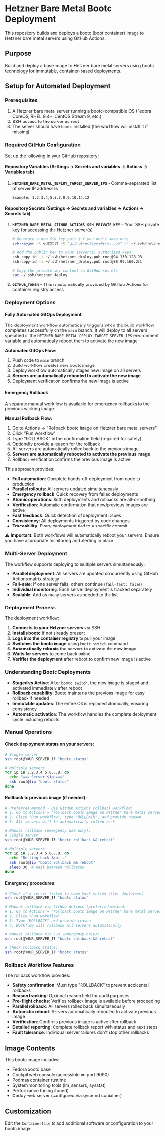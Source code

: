 # Hetzner Bare Metal Bootc Deployment

This repository builds and deploys a bootc (boot container) image to Hetzner bare metal servers using GitHub Actions.

## Purpose

Build and deploy a base image to Hetzner bare metal servers using bootc technology for immutable, container-based deployments.

## Setup for Automated Deployment

### Prerequisites

1. A Hetzner bare metal server running a bootc-compatible OS (Fedora CoreOS, RHEL 9.4+, CentOS Stream 9, etc.)
2. SSH access to the server as root
3. The server should have `bootc` installed (the workflow will install it if missing)

### Required GitHub Configuration

Set up the following in your GitHub repository:

#### Repository Variables (Settings → Secrets and variables → Actions → Variables tab)

1. **`HETZNER_BARE_METAL_DEPLOY_TARGET_SERVER_IPS`** - Comma-separated list of server IP addresses
   ```
   Example: 1.2.3.4,5.6.7.8,9.10.11.12
   ```

#### Repository Secrets (Settings → Secrets and variables → Actions → Secrets tab)

1. **`HETZNER_BARE_METAL_GITHUB_ACTIONS_SSH_PRIVATE_KEY`** - Your SSH private key for accessing the Hetzner server(s)
   ```bash
   # Generate a new SSH key pair (if you don't have one)
   ssh-keygen -t ed25519 -C "github-actions@yral.com" -f ~/.ssh/hetzner_deploy
   
   # Add the public key to your server(s) authorized_keys
   ssh-copy-id -i ~/.ssh/hetzner_deploy.pub root@94.130.128.93
   ssh-copy-id -i ~/.ssh/hetzner_deploy.pub root@88.99.160.251
   
   # Copy the private key content to GitHub secrets
   cat ~/.ssh/hetzner_deploy
   ```

2. **`GITHUB_TOKEN`** - This is automatically provided by GitHub Actions for container registry access

### Deployment Options

#### Fully Automated GitOps Deployment
The deployment workflow automatically triggers when the build workflow completes successfully on the `main` branch. It will deploy to all servers specified in the `HETZNER_BARE_METAL_DEPLOY_TARGET_SERVER_IPS` environment variable and automatically reboot them to activate the new image.

**Automated GitOps Flow:**
1. Push code to `main` branch
2. Build workflow creates new bootc image
3. Deploy workflow automatically stages new image on all servers
4. **Servers are automatically rebooted to activate the new image**
5. Deployment verification confirms the new image is active

#### Emergency Rollback
A separate manual workflow is available for emergency rollbacks to the previous working image.

**Manual Rollback Flow:**
1. Go to Actions → "Rollback bootc image on Hetzner bare metal servers"
2. Click "Run workflow"
3. Type "ROLLBACK" in the confirmation field (required for safety)
4. Optionally provide a reason for the rollback
5. All servers are automatically rolled back to the previous image
6. **Servers are automatically rebooted to activate the previous image**
7. Rollback verification confirms the previous image is active

This approach provides:
- **Full automation**: Complete hands-off deployment from code to production
- **Parallel rollouts**: All servers updated simultaneously
- **Emergency rollback**: Quick recovery from failed deployments
- **Atomic operations**: Both deployments and rollbacks are all-or-nothing
- **Verification**: Automatic confirmation that new/previous images are active
- **Fast feedback**: Quick detection of deployment issues
- **Consistency**: All deployments triggered by code changes
- **Traceability**: Every deployment tied to a specific commit

⚠️ **Important**: Both workflows will automatically reboot your servers. Ensure you have appropriate monitoring and alerting in place.

### Multi-Server Deployment

The workflow supports deploying to multiple servers simultaneously:

- **Parallel deployment**: All servers are updated concurrently using GitHub Actions matrix strategy
- **Fail-safe**: If one server fails, others continue (`fail-fast: false`)
- **Individual monitoring**: Each server deployment is tracked separately
- **Scalable**: Add as many servers as needed to the list

### Deployment Process

The deployment workflow:

1. **Connects to your Hetzner servers** via SSH
2. **Installs bootc** if not already present
3. **Logs into the container registry** to pull your image
4. **Switches the bootc image** using `bootc switch` command
5. **Automatically reboots** the servers to activate the new image
6. **Waits for servers** to come back online
7. **Verifies the deployment** after reboot to confirm new image is active

### Understanding Bootc Deployments

- **Staged vs Active**: After `bootc switch`, the new image is staged and activated immediately after reboot
- **Rollback capability**: Bootc maintains the previous image for easy rollback if needed
- **Immutable updates**: The entire OS is replaced atomically, ensuring consistency
- **Automatic activation**: The workflow handles the complete deployment cycle including reboots

### Manual Operations

#### Check deployment status on your servers:
```bash
# Single server
ssh root@YOUR_SERVER_IP "bootc status"

# Multiple servers
for ip in 1.2.3.4 5.6.7.8; do
  echo "=== Server $ip ==="
  ssh root@$ip "bootc status"
done
```

#### Rollback to previous image (if needed):
```bash
# Preferred method - Use GitHub Actions rollback workflow:
# 1. Go to Actions → "Rollback bootc image on Hetzner bare metal servers"
# 2. Click "Run workflow", type "ROLLBACK", and provide reason
# 3. All servers will be automatically rolled back

# Manual rollback (emergency use only):
# Single server
ssh root@YOUR_SERVER_IP "bootc rollback && reboot"

# Multiple servers
for ip in 1.2.3.4 5.6.7.8; do
  echo "Rolling back $ip..."
  ssh root@$ip "bootc rollback && reboot"
  sleep 30  # Wait between rollbacks
done
```

#### Emergency procedures:
```bash
# Check if a server failed to come back online after deployment
ssh root@YOUR_SERVER_IP "bootc status"

# Manual rollback via GitHub Actions (preferred method):
# 1. Go to Actions → "Rollback bootc image on Hetzner bare metal servers"
# 2. Click "Run workflow"
# 3. Type "ROLLBACK" and provide reason
# 4. Workflow will rollback all servers automatically

# Manual rollback via SSH (emergency only):
ssh root@YOUR_SERVER_IP "bootc rollback && reboot"

# Check rollback status:
ssh root@YOUR_SERVER_IP "bootc status"
```

### Rollback Workflow Features

The rollback workflow provides:
- **Safety confirmation**: Must type "ROLLBACK" to prevent accidental rollbacks
- **Reason tracking**: Optional reason field for audit purposes
- **Pre-flight checks**: Verifies rollback image is available before proceeding
- **Parallel rollback**: All servers rolled back simultaneously
- **Automatic reboot**: Servers automatically rebooted to activate previous image
- **Verification**: Confirms previous image is active after rollback
- **Detailed reporting**: Complete rollback report with status and next steps
- **Fault tolerance**: Individual server failures don't stop other rollbacks

## Image Contents

This bootc image includes:
- Fedora bootc base
- Cockpit web console (accessible on port 9090)
- Podman container runtime
- System monitoring tools (lm_sensors, sysstat)
- Performance tuning (tuned)
- Caddy web server (configured via systemd container)

## Customization

Edit the `Containerfile` to add additional software or configuration to your bootc image.
